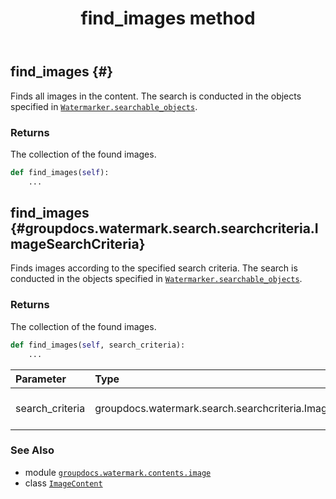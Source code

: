 ﻿---
title: find_images method
second_title: GroupDocs.Watermark for Python via .NET API References
description: 
type: docs
url: /python-net/groupdocs.watermark.contents.image/imagecontent/find_images/
is_root: false
weight: 20
---

## find_images {#}

Finds all images in the content.
The search is conducted in the objects specified in [`Watermarker.searchable_objects`](/watermark/python-net/groupdocs.watermark/watermarker#searchable_objects).


### Returns 


The collection of the found images.


```python
def find_images(self):
    ...
```




## find_images {#groupdocs.watermark.search.searchcriteria.ImageSearchCriteria}

Finds images according to the specified search criteria.
The search is conducted in the objects specified in [`Watermarker.searchable_objects`](/watermark/python-net/groupdocs.watermark/watermarker#searchable_objects).


### Returns 


The collection of the found images.


```python
def find_images(self, search_criteria):
    ...
```


| Parameter | Type | Description |
| :- | :- | :- |
| search_criteria | groupdocs.watermark.search.searchcriteria.ImageSearchCriteria | The search criteria to use. |



### See Also
* module [`groupdocs.watermark.contents.image`](../../)
* class [`ImageContent`](/watermark/python-net/groupdocs.watermark.contents.image/imagecontent)
